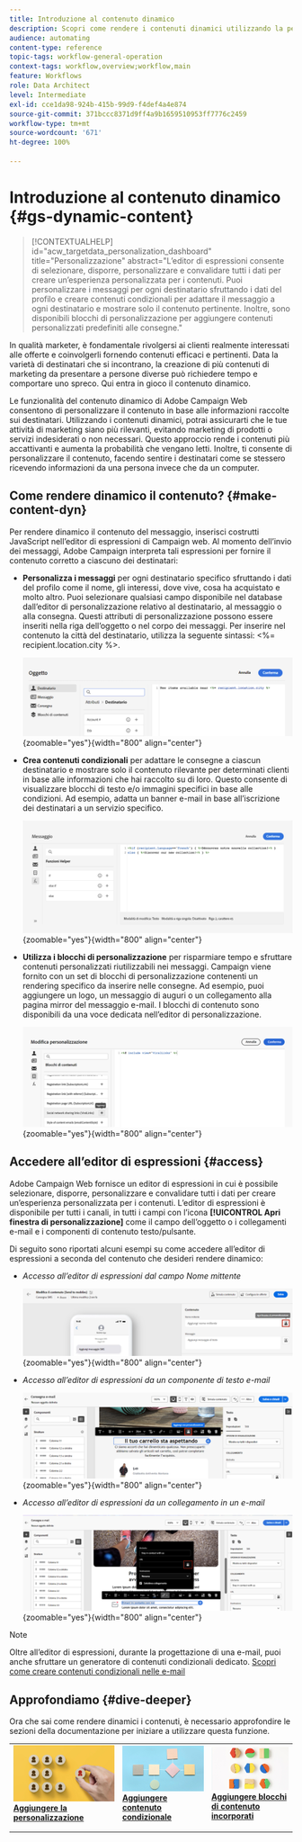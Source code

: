 ```yaml
---
title: Introduzione al contenuto dinamico
description: Scopri come rendere i contenuti dinamici utilizzando la personalizzazione, i contenuti condizionali e i blocchi di contenuto incorporati.
audience: automating
content-type: reference
topic-tags: workflow-general-operation
context-tags: workflow,overview;workflow,main
feature: Workflows
role: Data Architect
level: Intermediate
exl-id: cce1da98-924b-415b-99d9-f4def4a4e874
source-git-commit: 371bccc8371d9ff4a9b1659510953ff7776c2459
workflow-type: tm+mt
source-wordcount: '671'
ht-degree: 100%

---
```


# Introduzione al contenuto dinamico {#gs-dynamic-content}

>[!CONTEXTUALHELP]
>id="acw_targetdata_personalization_dashboard"
>title="Personalizzazione"
>abstract="L’editor di espressioni consente di selezionare, disporre, personalizzare e convalidare tutti i dati per creare un’esperienza personalizzata per i contenuti. Puoi personalizzare i messaggi per ogni destinatario sfruttando i dati del profilo e creare contenuti condizionali per adattare il messaggio a ogni destinatario e mostrare solo il contenuto pertinente. Inoltre, sono disponibili blocchi di personalizzazione per aggiungere contenuti personalizzati predefiniti alle consegne."

In qualità marketer, è fondamentale rivolgersi ai clienti realmente interessati alle offerte e coinvolgerli fornendo contenuti efficaci e pertinenti. Data la varietà di destinatari che si incontrano, la creazione di più contenuti di marketing da presentare a persone diverse può richiedere tempo e comportare uno spreco. Qui entra in gioco il contenuto dinamico.

Le funzionalità del contenuto dinamico di Adobe Campaign Web consentono di personalizzare il contenuto in base alle informazioni raccolte sui destinatari. Utilizzando i contenuti dinamici, potrai assicurarti che le tue attività di marketing siano più rilevanti, evitando marketing di prodotti o servizi indesiderati o non necessari. Questo approccio rende i contenuti più accattivanti e aumenta la probabilità che vengano letti. Inoltre, ti consente di personalizzare il contenuto, facendo sentire i destinatari come se stessero ricevendo informazioni da una persona invece che da un computer.

## Come rendere dinamico il contenuto? {#make-content-dyn}

Per rendere dinamico il contenuto del messaggio, inserisci costrutti JavaScript nell’editor di espressioni di Campaign web. Al momento dell’invio dei messaggi, Adobe Campaign interpreta tali espressioni per fornire il contenuto corretto a ciascuno dei destinatari:

* **Personalizza i messaggi** per ogni destinatario specifico sfruttando i dati del profilo come il nome, gli interessi, dove vive, cosa ha acquistato e molto altro. Puoi selezionare qualsiasi campo disponibile nel database dall’editor di personalizzazione relativo al destinatario, al messaggio o alla consegna. Questi attributi di personalizzazione possono essere inseriti nella riga dell’oggetto o nel corpo dei messaggi. Per inserire nel contenuto la città del destinatario, utilizza la seguente sintassi: &lt;%= recipient.location.city %>.

  ![](assets/perso-subject-line.png){zoomable=&quot;yes&quot;}{width="800" align="center"}

* **Crea contenuti condizionali** per adattare le consegne a ciascun destinatario e mostrare solo il contenuto rilevante per determinati clienti in base alle informazioni che hai raccolto su di loro. Questo consente di visualizzare blocchi di testo e/o immagini specifici in base alle condizioni. Ad esempio, adatta un banner e-mail in base all’iscrizione dei destinatari a un servizio specifico.

  ![](assets/condition-sample.png){zoomable=&quot;yes&quot;}{width="800" align="center"}

* **Utilizza i blocchi di personalizzazione** per risparmiare tempo e sfruttare contenuti personalizzati riutilizzabili nei messaggi. Campaign viene fornito con un set di blocchi di personalizzazione contenenti un rendering specifico da inserire nelle consegne. Ad esempio, puoi aggiungere un logo, un messaggio di auguri o un collegamento alla pagina mirror del messaggio e-mail. I blocchi di contenuto sono disponibili da una voce dedicata nell’editor di personalizzazione.

  ![](assets/content-blocks.png){zoomable=&quot;yes&quot;}{width="800" align="center"}

## Accedere all’editor di espressioni {#access}

Adobe Campaign Web fornisce un editor di espressioni in cui è possibile selezionare, disporre, personalizzare e convalidare tutti i dati per creare un’esperienza personalizzata per i contenuti. L’editor di espressioni è disponibile per tutti i canali, in tutti i campi con l’icona **[!UICONTROL Apri finestra di personalizzazione]** come il campo dell’oggetto o i collegamenti e-mail e i componenti di contenuto testo/pulsante.

Di seguito sono riportati alcuni esempi su come accedere all’editor di espressioni a seconda del contenuto che desideri rendere dinamico:

* *Accesso all’editor di espressioni dal campo Nome mittente*

  ![](assets/expression-editor-access.png){zoomable=&quot;yes&quot;}{width="800" align="center"}

* *Accesso all’editor di espressioni da un componente di testo e-mail*

  ![](assets/expression-editor-access-email.png){zoomable=&quot;yes&quot;}{width="800" align="center"}

* *Accesso all’editor di espressioni da un collegamento in un e-mail*

  ![](assets/perso-link-insert-icon.png){zoomable=&quot;yes&quot;}{width="800" align="center"}

>[!NOTE]
>
>Oltre all’editor di espressioni, durante la progettazione di una e-mail, puoi anche sfruttare un generatore di contenuti condizionali dedicato. [Scopri come creare contenuti condizionali nelle e-mail](conditions.md)

## Approfondiamo {#dive-deeper}

Ora che sai come rendere dinamici i contenuti, è necessario approfondire le sezioni della documentazione per iniziare a utilizzare questa funzione.

<table style="table-layout:fixed"><tr style="border: 0;">
<td>
<a href="personalize.md">
<img alt="Personalizzazione dei contenuti" src="assets/do-not-localize/dynamic-personalization.jpg">
</a>
<div>
<a href="personalize.md"><strong>Aggiungere la personalizzazione</strong></a>
</div>
<p>
</td>
<td>
<a href="conditions.md">
<img alt="Lead" src="assets/do-not-localize/dynamic-conditional.jpg">
</a>
<div><a href="conditions.md"><strong>Aggiungere contenuto condizionale</strong>
</div>
<p>
</td>
<td>
<a href="content-blocks.md">
<img alt="Non frequente" src="assets/do-not-localize/dynamic-content-blocks.jpg">
</a>
<div>
<a href="content-blocks.md"><strong>Aggiungere blocchi di contenuto incorporati</strong></a>
</div>
<p></td>
</tr></table>
